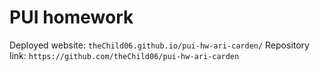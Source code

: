 # PUI homework

Deployed website: `theChild06.github.io/pui-hw-ari-carden/` 
Repository link: `https://github.com/theChild06/pui-hw-ari-carden` 
